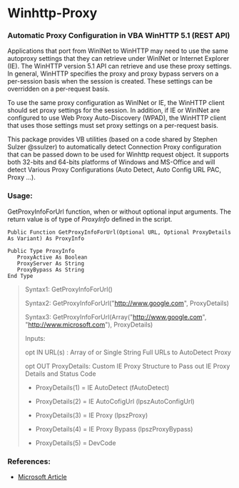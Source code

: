 # Winhttp-Proxy

### Automatic Proxy Configuration in VBA WinHTTP 5.1 (REST API)
Applications that port from WinINet to WinHTTP may need to use the same autoproxy settings that they can retrieve under WinINet or Internet Explorer (IE). The WinHTTP version 5.1 API can retrieve and use these proxy settings. In general, WinHTTP specifies the proxy and proxy bypass servers on a per-session basis when the session is created. These settings can be overridden on a per-request basis.

To use the same proxy configuration as WinINet or IE, the WinHTTP client should set proxy settings for the session. In addition, if IE or WinINet are configured to use Web Proxy Auto-Discovery (WPAD), the WinHTTP client that uses those settings must set proxy settings on a per-request basis. 

This package provides VB utilities (based on a code shared by Stephen Sulzer @ssulzer) to automatically detect Connection Proxy configuration that can be passed down to be used for Winhttp request object. It supports both 32-bits and 64-bits platforms of Windows and MS-Office and will detect Various Proxy Configurations (Auto Detect, Auto Config URL PAC, Proxy ...).

### Usage:
GetProxyInfoForUrl function, when or without optional input arguments. The return value is of type of *ProxyInfo* defined in the script.

```
Public Function GetProxyInfoForUrl(Optional URL, Optional ProxyDetails As Variant) As ProxyInfo

Public Type ProxyInfo
   ProxyActive As Boolean
   ProxyServer As String
   ProxyBypass As String
End Type
```

> Syntax1: GetProxyInfoForUrl()
>
> Syntax2: GetProxyInfoForUrl("http://www.google.com", ProxyDetails)
>
> Syntax3: GetProxyInfoForUrl(Array("http://www.google.com", "http://www.microsoft.com"), ProxyDetails)
>
> Inputs:
>
>   opt IN  URL(s)      : Array of or Single String Full URLs to AutoDetect Proxy
>
>   opt OUT ProxyDetails: Custom IE Proxy Structure to Pass out IE Proxy Details and Status Code
>
>    - ProxyDetails(1) = IE AutoDetect    (fAutoDetect)
>
>    - ProxyDetails(2) = IE AutoCofigUrl  (lpszAutoConfigUrl)
>
>    - ProxyDetails(3) = IE Proxy         (lpszProxy)
>
>	 - ProxyDetails(4) = IE Proxy Bypass  (lpszProxyBypass)
>
>	 - ProxyDetails(5) = DevCode



### References:
 - [Microsoft Article](https://docs.microsoft.com/en-us/windows/desktop/winhttp/setting-wininet-proxy-configurations-in-winhttp)
